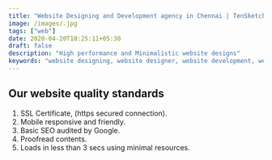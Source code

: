 ```yaml
---
title: "Website Designing and Development agency in Chennai | TenSketch"
image: /images/.jpg
tags: ["web"]
date: 2020-04-20T10:25:11+05:30
draft: false
description: "High performance and Minimalistic website designs"
keywords: "website designing, website designer, website development, web designing, web designer, web development, web developer, website designing company in Chennai, website designers company in Chennai, web designing company in Chennai, web designers company in Chennai, website development company in Chennai, website developers company in Chennai, web development company in Chennai, web developers company in Chennai"
---
```


## Our website quality standards

1. SSL Certificate, (https secured connection).
2. Mobile responsive and friendly.
3. Basic SEO audited by Google.
4. Proofread contents.
5. Loads in less than 3 secs using minimal resources.
